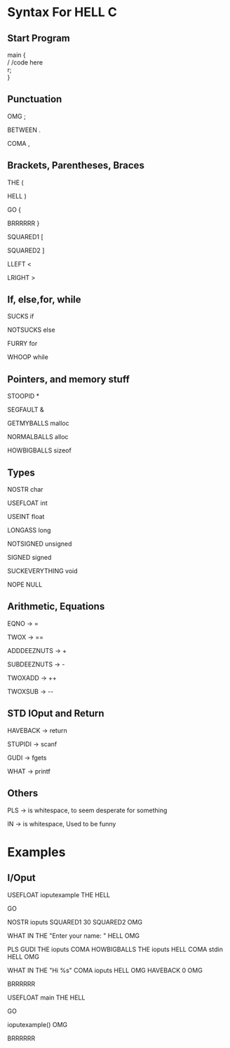 # Syntax For HELL C

## Start Program

  main {\
  / /code here\
  r;\
  }


## Punctuation
 OMG ;
 
 BETWEEN .

 COMA ,

## Brackets, Parentheses, Braces
 THE (

 HELL )

 GO {

 BRRRRRR }

 SQUARED1 [

 SQUARED2 ]

 LLEFT <

 LRIGHT >

## If, else,for, while
 SUCKS if

 NOTSUCKS else

 FURRY for

 WHOOP while

## Pointers, and memory stuff

 STOOPID *

 SEGFAULT &

GETMYBALLS malloc

 NORMALBALLS alloc

 HOWBIGBALLS sizeof

## Types

 NOSTR char

 USEFLOAT int

 USEINT float

 LONGASS long

 NOTSIGNED unsigned

 SIGNED signed

 SUCKEVERYTHING void

 NOPE NULL

## Arithmetic, Equations

 EQNO -> =

 TWOX -> ==

 ADDDEEZNUTS -> +

 SUBDEEZNUTS -> -

 TWOXADD -> ++

 TWOXSUB -> --

## STD IOput and Return

 HAVEBACK -> return

 STUPIDI -> scanf

 GUDI -> fgets
 
 WHAT -> printf

## Others

PLS -> is whitespace, to seem desperate for something

IN -> is whitespace, Used to be funny

# Examples

## I/Oput

USEFLOAT ioputexample THE HELL

GO

  NOSTR ioputs SQUARED1 30 SQUARED2 OMG
  
  WHAT IN  THE "Enter your name: " HELL OMG 
  
  PLS GUDI THE ioputs COMA HOWBIGBALLS THE ioputs HELL COMA stdin HELL OMG
  
  WHAT IN THE "Hi %s" COMA ioputs HELL OMG HAVEBACK 0 OMG
  
BRRRRRR

USEFLOAT main THE HELL 

GO 

  ioputexample() OMG
  
BRRRRRR